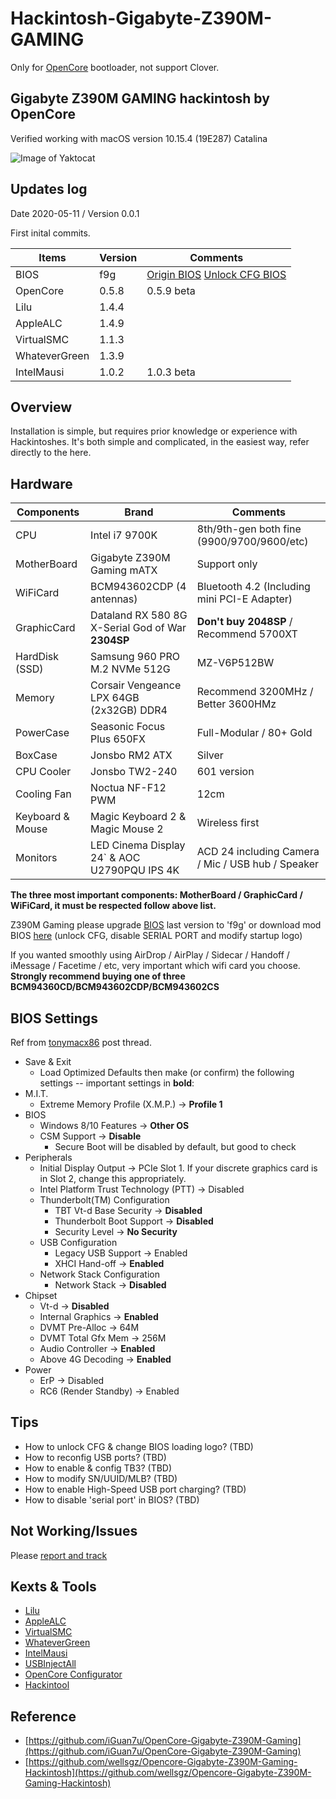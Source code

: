 # Hackintosh-Gigabyte-Z390M-GAMING
Only for [OpenCore](https://github.com/acidanthera/OpenCorePkg) bootloader, not support Clover.

## Gigabyte Z390M GAMING hackintosh by OpenCore

Verified working with macOS version 10.15.4 (19E287) Catalina

![Image of Yaktocat](https://octodex.github.com/images/yaktocat.png)

## Updates log

Date 2020-05-11 / Version 0.0.1

First inital commits.





Items | Version | Comments
------------ | ------------- | -------------
BIOS | f9g | [Origin BIOS](https://github.com/BenjaminX/Hackintosh-Gigabyte-Z390M-GAMING/raw/master/BIOS/mb_bios_z390-m-gaming_f9g.zip) [Unlock CFG BIOS](https://github.com/BenjaminX/Hackintosh-Gigabyte-Z390M-GAMING/raw/master/BIOS/mod_f9g.zip)
OpenCore | 0.5.8 | 0.5.9 beta
Lilu | 1.4.4 | 
AppleALC | 1.4.9 |
VirtualSMC | 1.1.3 |
WhateverGreen | 1.3.9 |
IntelMausi | 1.0.2 | 1.0.3 beta

## Overview
Installation is simple, but requires prior knowledge or experience with Hackintoshes. 
It's both simple and complicated, in the easiest way, refer directly to the here.


## Hardware
Components | Brand | Comments
------------ | ------------- | -------------
CPU | Intel i7 9700K | 8th/9th-gen both fine (9900/9700/9600/etc)
MotherBoard | Gigabyte Z390M Gaming mATX | Support only
WiFiCard | BCM943602CDP (4 antennas) | Bluetooth 4.2 (Including mini PCI-E Adapter)
GraphicCard | Dataland RX 580 8G X-Serial God of War **2304SP** | **Don't buy 2048SP** / Recommend 5700XT
HardDisk (SSD) | Samsung 960 PRO M.2 NVMe 512G | MZ-V6P512BW
Memory | Corsair Vengeance LPX 64GB (2x32GB) DDR4 | Recommend 3200MHz / Better 3600HMz
PowerCase | Seasonic Focus Plus 650FX | Full-Modular / 80+ Gold
BoxCase | Jonsbo RM2 ATX | Silver
CPU Cooler | Jonsbo TW2-240 | 601 version
Cooling Fan | Noctua NF-F12 PWM | 12cm
Keyboard & Mouse | Magic Keyboard 2 & Magic Mouse 2 | Wireless first
Monitors | LED Cinema Display 24` & AOC U2790PQU IPS 4K | ACD 24 including Camera / Mic / USB hub / Speaker

**The three most important components: MotherBoard / GraphicCard / WiFiCard, it must be respected follow above list.**

Z390M Gaming please upgrade [BIOS](https://www.gigabyte.com/Motherboard/Z390-M-GAMING-rev-10/support#support-dl-bios) last version to 'f9g' or download mod BIOS [here](https://github.com/BenjaminX/Hackintosh-Gigabyte-Z390M-GAMING/tree/master/BIOS) (unlock CFG, disable SERIAL PORT and modify startup logo)

If you wanted smoothly using AirDrop / AirPlay / Sidecar / Handoff / iMessage / Facetime / etc, very important which wifi card you choose. **Strongly recommend buying one of three BCM94360CD/BCM943602CDP/BCM943602CS**


## BIOS Settings
Ref from [tonymacx86](https://www.tonymacx86.com/threads/success-jbarnettes-build-gigabyte-z390-m-gaming-i9-9900k-sapphire-rx-vega-64-8gb-32gb-ram-macos-10-14-3-w-usb3-working.273381/) post thread.

* Save & Exit
    - Load Optimized Defaults then make (or confirm) the following settings -- important settings in **bold**:
* M.I.T.
    - Extreme Memory Profile (X.M.P.) → **Profile 1**
* BIOS
    - Windows 8/10 Features → **Other OS**
    - CSM Support → **Disable**
        - Secure Boot will be disabled by default, but good to check
* Peripherals
    - Initial Display Output → PCIe Slot 1. If your discrete graphics card is in Slot 2, change this appropriately.
    - Intel Platform Trust Technology (PTT) → Disabled
    - Thunderbolt(TM) Configuration
        - TBT Vt-d Base Security → **Disabled**
        - Thunderbolt Boot Support → **Disabled**
        - Security Level → **No Security**
    - USB Configuration
        - Legacy USB Support → Enabled
        - XHCI Hand-off → **Enabled**
    - Network Stack Configuration
        - Network Stack → **Disabled**
* Chipset
    - Vt-d → **Disabled**
    - Internal Graphics → **Enabled**
    - DVMT Pre-Alloc → 64M
    - DVMT Total Gfx Mem → 256M
    - Audio Controller → **Enabled**
    - Above 4G Decoding → **Enabled**
* Power
    - ErP → Disabled
    - RC6 (Render Standby) → Enabled


## Tips
* How to unlock CFG & change BIOS loading logo? (TBD)
* How to reconfig USB ports? (TBD)
* How to enable & config TB3? (TBD)
* How to modify SN/UUID/MLB? (TBD)
* How to enable High-Speed USB port charging? (TBD)
* How to disable 'serial port' in BIOS? (TBD)


## Not Working/Issues
Please [report and track](https://github.com/BenjaminX/Hackintosh-Gigabyte-Z390M-GAMING/issues)


## Kexts & Tools
* [Lilu](https://github.com/acidanthera/Lilu)
* [AppleALC](https://github.com/acidanthera/AppleALC)
* [VirtualSMC](https://github.com/acidanthera/VirtualSMC)
* [WhateverGreen](https://github.com/acidanthera/WhateverGreen)
* [IntelMausi](https://github.com/acidanthera/IntelMausi)
* [USBInjectAll](https://bitbucket.org/RehabMan/os-x-usb-inject-all)
* [OpenCore Configurator](https://mackie100projects.altervista.org/opencore-configurator)
* [Hackintool](https://github.com/headkaze/Hackintool)


## Reference
* [https://github.com/iGuan7u/OpenCore-Gigabyte-Z390M-Gaming](https://github.com/iGuan7u/OpenCore-Gigabyte-Z390M-Gaming)
* [https://github.com/wellsgz/Opencore-Gigabyte-Z390M-Gaming-Hackintosh](https://github.com/wellsgz/Opencore-Gigabyte-Z390M-Gaming-Hackintosh)



